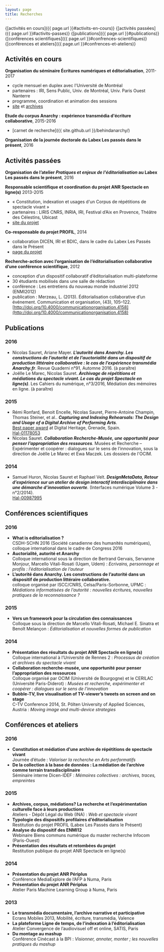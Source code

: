 ```yaml
---
layout: page
title: Recherches
---
```


{[activités en cours]({{ page.url }}#activits-en-cours)} {[activités passées]({{ page.url }}#activits-passes)} {[publications]({{ page.url }}#publications)}  {[conférences scientifiques]({{ page.url }}#confrences-scientifiques)} {[conférences et ateliers]({{ page.url }}#confrences-et-ateliers)}

## Activités en cours

<i class="fa fa-arrow-right"></i> **Organisation du séminaire Écritures numériques et éditorialisation**, 2011-2017  
- cycle mensuel en duplex avec l'Université de Montréal  
- partenaires : IRI, Sens Public, Univ. de Montréal, Univ. Paris Ouest Nanterre  
- programme, coordination et animation des sessions  
- [site](seminaire.sens-public.org) et [archives](http://polemictweet.com/edito/select.php)

<i class="fa fa-arrow-right"></i> **Etude du corpus Anarchy : expérience transmédia d'écriture collaborative**, 2015-2016  
- [carnet de recherche]({{ site.github.url }}/behindanarchy/)

<i class="fa fa-arrow-right"></i> **Organisation de la journée doctorale du Labex Les passés dans le présent**, 2016

## Activités passées

<i class="fa fa-arrow-right"></i> **Organisation de l’atelier _Pratiques et enjeux de l'éditorialisation_ au Labex Les passés dans le présent**, 2016

<i class="fa fa-arrow-right"></i> **Responsable scientifique et coordination du projet ANR Spectacle en ligne(s)**  2013-2015  
-	« Constitution, indexation et usages d'un Corpus de répétitions de spectacle vivant »  
-	partenaires : LIRIS CNRS, INRIA, IRI, Festival d’Aix en Provence, Théâtre des Célestins, Ubicast  
-	[site du projet](http://spectacleenlignes.fr/wp/)

<i class="fa fa-arrow-right"></i> **Co-responsable du projet PROFIL**, 2014  
-	collaboration DICEN, IRI et BDIC, dans le cadre du Labex Les Passés dans le Présent  
-	[page du projet](http://profil.passes-present.eu/)

<i class="fa fa-arrow-right"></i> **Recherche-action avec l’organisation de l’éditorialisation collaborative d’une conférence scientifique**, 2012  
-	conception d’un dispositif collaboratif d’éditorialisation multi-plateforme  
-	30 étudiants mobilisés dans une salle de rédaction  
-	conférence : Les entretiens du nouveau monde industriel 2012 (ENMI2012)  
-	publication : Merzeau, L. (2013). Éditorialisation collaborative d’un événement. Communication et organisation, (43), 105–122. [http://doi.org/10.4000/communicationorganisation.4158](http://doi.org/10.4000/communicationorganisation.4158)

## Publications

### 2016

* Nicolas Sauret, Ariane Mayer. **_L’autorité dans Anarchy. Les constructions de l’autorité et de l’auctorialité dans un dispositif de production littéraire collaborative : le cas de l’expérience transmédia Anarchy.fr_**. Revue Quaderni n°91, Automne 2016. (à paraître)
* Joëlle Le Marec, Nicolas Sauret. **_Archivage de répétitions et médiations du spectacle vivant. Le cas du projet Spectacle en ligne(s)_**. Les Cahiers du numérique, n°3/2016, Médiation des mémoires en ligne. (à paraître)

### 2015

* Rémi Ronfard, Benoit Encelle, Nicolas Sauret, Pierre-Antoine Champin, Thomas Steiner, et al.. **_Capturing and Indexing Rehearsals: The Design and Usage of a Digital Archive of Performing Arts_**.  
[Best paper award](http://www.digitalheritage2015.org/awards/) at Digital Heritage, Grenade, Spain.  
[Hal-01178053](https://hal.archives-ouvertes.fr/hal-01178053)
* Nicolas Sauret. **_Collaboration Recherche-Musée, une opportunité pour penser l’appropriation des ressources_**. Musées et Recherche – Expérimenter et coopérer : dialogues sur le sens de l’innovation, sous la direction de Joëlle Le Marec et Ewa Maczek. Les dossiers de l'OCIM.

### 2014

* Samuel Huron, Nicolas Sauret et Raphael Velt. **_DesignMetaData, Retour d’expérience sur un atelier de design interactif interdisciplinaire dans une démarche d’innovation ouverte_**. (Interfaces numérique Volume 3 - n°2/2014).  
[Hal-00987995](https://hal.inria.fr/hal-00987995)

## Conférences scientifiques

### 2016

* **What is editorialisation ?**  
CSDH-SCHN 2016 (Société canadienne des humanités numériques), colloque international dans le cadre de Congress 2016
* **Auctorialité, autorité et Anarchy**  
Colloque international sous la direction de Bertrand Gervais, Servanne Monjour, Marcello Vitali-Rosati (Uqam, Udem) : _Ecrivains, personnage et profils : l’éditorialisation de l’auteur_
* **L’autorité dans Anarchy. Les constructions de l’autorité dans un dispositif de production littéraire collaborative.**  
colloque organisé par ISCC/CNRS, Celsa/Paris-Sorbonne, UPMC : _Médiations informatisées de l’autorité : nouvelles écritures, nouvelles pratiques de la reconnaissance ?_

### 2015

* **Vers un framework pour la circulation des connaissances**  
Colloque sous la direction de Marcello Vitali-Rosati, Michael E. Sinatra et Benoît Melançon : *Éditorialisation et nouvelles formes de publication*   

### 2014

* **Présentation des résultats du projet ANR Spectacle en ligne(s)**  
Colloque international à l’Université de Rennes 2 : _Processus de création et archives du spectacle vivant_  
* **Collaboration recherche-musée, une opportunité pour penser l’appropriation des ressources**  
Colloque organisé par OCIM (Université de Bourgogne) et le CERILAC (Université Paris-Diderot) : _Musées et recherche, expérimenter et coopérer : dialogues sur le sens de l'innovation_  
* **Bubble-TV, live visualisation of TV-viewer’s tweets on screen and on stage**  
C-TV Conference 2014, St. Pölten University of Applied Sciences, Austria : _Moving image and multi-device strategies_  

## Conférences et ateliers

### 2016

* **Constitution et médiation d’une archive de répétitions de spectacle vivant**  
Journée d’étude : _Valoriser la recherche en Arts performatifs_
* **De la collection à la base de données : La médiation de l’archive comme terrain transdisciplinaire**  
Séminaire interne Dicen-IDEF : _Mémoires collectives : archives, traces, empreintes_

### 2015

* **Archives, corpus, médiations? La recherche et l’expérimentation culturelle face à leurs productions**  
Ateliers - Dépôt Légal du Web (INA) : _Web et spectacle vivant_
* **Typologie des dispositifs profilaires d’éditorialisation**  
Restitution du projet PROFIL (Labex Les Passés dans le Présent)
* **Analyse du dispositif des ENMI12**  
Webinaire Biens communs numérique du master recherche Infocom (Paris-Ouest)
* **Présentation des résultats et retombées du projet**  
Restitution publique du projet ANR Spectacle en ligne(s)

### 2014

* **Présentation du projet ANR Périplus**  
Conférence MediaExplore de l’AFP à Numa, Paris
* **Présentation du projet ANR Périplus**  
Atelier Paris Machine Learning Group à Numa, Paris

### 2013

* **Le transmédia documentaire, l’archive narrative et participative**  
Ecrans Mobiles 2013, Mobilité, écriture, transmédia, Valence
* **La plateforme Ligne de temps, de l’indexation à l’éditorialisation**  
Atelier Convergence de l’audiovisuel off et online, SATIS, Paris
* **Du montage au mashup**  
Conférence Cinécast à la BPI : _Visionner, annoter, monter ; les nouvelles pratiques du mashup_
